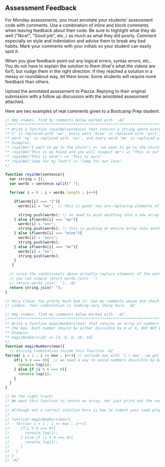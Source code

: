 ## Assessment Feedback

For Monday assessments, you must annotate your students' assessment code with comments.
Use a combination of inline and block comments when leaving feedback about their code.
Be sure to highlight what they do well ("Nice!", "Good job", etc..) as much as what
they did poorly. Comment especially on style and indentation and advise them to break any bad habits.
Mark your comments with your initials so your student can easily spot it.

When you give feedback point out any logical errors, syntax errors, etc.. You do not
have to explain the solution to them (that's what the videos are for!), but nudge them
in the right direction. If they reached a solution in a messy or roundabout way,
let them know. Some students will require more feedback than others.

Upload the annotated assessment to Piazza. Replying to their original submission
with a follow up discussion with the annotated assessment attached.

Here are two examples of real comments given to a Bootcamp Prep student:

```js
// Hey <name>, find my comments below marked with `-AZ`
/******************************************************************************
** Write a function royalWe(sentence) that returns a string where every word
**'I' is replaced with 'we', every word 'mine' is replaced with 'ours', every
** word 'my' is replaced with 'our', and every word 'me' is replaced with "us"
** Examples:
** royalWe("I want to go to the store") => "we want to go to the store"
** royalWe("This is my house and you will respect me") => "This is our house and you will respect us"
** royalWe("This is mine") => "This is ours"
** royalWe("Jump for my love") => "Jump for our love"
*/

function royalWe(sentence){
  var string = [];
  var words = sentence.split(" ");

  for(var i = 0 ; i < words.length ; i++){

    if(words[i] === "I"){
      words[i] = "we";  // this is good! You are replacing elements of the array. -AZ

      string.push(words); // no need to push anything into a new array -AZ
    } else if(words[i] === "my"){
      words[i] = "our";
      string.push(words); // this is pushing an entire array into another array -AZ
    } else if(words[i] === "mine"){
      words[i] = "ours";
      string.push(words);
    } else if(words[i] === "me"){
      words[i] = "us";
      string.push(words);
    }
   }

  // since the conditionals above actually replace elements of the words array,
  // you can simple return words.join(' ')
  // return words.join(' '); -AZ
  return string.join(" ");
}

// Very close! You pretty much had it. See my comments above and check out our solution
// videos. Your indentation is looking very sharp here. -AZ
```

```js
// Hey <name>, find my comments below marked with `-AZ`.
/******************************************************************************
** Write a function magicNumbers(max) that returns an array of numbers up to
** the max. Each number should be either divisible by 4 or 6, BUT NOT BOTH.
** Example:
** magicNumbers(20) => [4, 6, 8, 16, 18]
*/
function magicNumbers(max){
  // missing indentation inside this function -AZ
for(var i = 1 ; i <= max ; i++){ // exclude max with `i < max`, we get this info from the example -AZ
    if(i % 4 === 0){  // we need a way to avoid numbers divisible by both both -AZ
      console.log(i);
    } else if (i % 6 === 0){
      console.log(i);
    }
  }
}

// On the right track!
// We want this function to return an array, not just print out the numbers -AZ
//
// Although not a correct solution here is how to indent your code properly:
//
// function magicNumbers(max){
//   for(var i = 1 ; i <= max ; i++){
//     if(i % 4 === 0){
//       console.log(i);
//     } else if (i % 6 === 0){
//       console.log(i);
//     }
//   }
// }
// -AZ
```
